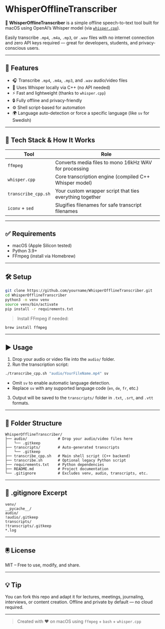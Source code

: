 # WhisperOfflineTranscriber

🎤 **WhisperOfflineTranscriber** is a simple offline speech-to-text tool built for macOS using OpenAI’s Whisper model (via [`whisper.cpp`](https://github.com/ggerganov/whisper.cpp)).

Easily transcribe `.mp4`, `.m4a`, `.mp3`, or `.wav` files with no internet connection and zero API keys required — great for developers, students, and privacy-conscious users.

---

## 🚀 Features

- 🎧 Transcribe `.mp4`, `.m4a`, `.mp3`, and `.wav` audio/video files
- 🧠 Uses Whisper locally via C++ (no API needed)
- ⚡ Fast and lightweight (thanks to `whisper.cpp`)
- 🔒 Fully offline and privacy-friendly
- ⚙️ Shell script-based for automation
- 🌍 Language auto-detection or force a specific language (like `sv` for Swedish)

---

## 🔧 Tech Stack & How It Works

| Tool                | Role                                                     |
| ------------------- | -------------------------------------------------------- |
| `ffmpeg`            | Converts media files to mono 16kHz WAV for processing    |
| `whisper.cpp`       | Core transcription engine (compiled C++ Whisper model)   |
| `transcribe_cpp.sh` | Your custom wrapper script that ties everything together |
| `iconv` + `sed`     | Slugifies filenames for safe transcript filenames        |

---

## ✅ Requirements

- macOS (Apple Silicon tested)
- Python 3.9+
- FFmpeg (install via Homebrew)

---

## 🛠️ Setup

```bash
git clone https://github.com/yourname/WhisperOfflineTranscriber.git
cd WhisperOfflineTranscriber
python3 -m venv venv
source venv/bin/activate
pip install -r requirements.txt
```

> Install FFmpeg if needed:

```bash
brew install ffmpeg
```

---

## ▶️ Usage

1. Drop your audio or video file into the `audio/` folder.
2. Run the transcription script:

```bash
./transcribe_cpp.sh "audio/YourFileName.mp4" sv
```

- Omit `sv` to enable automatic language detection.
- Replace `sv` with any supported language code (`en`, `de`, `fr`, etc.)

3. Output will be saved to the `transcripts/` folder in `.txt`, `.srt`, and `.vtt` formats.

---

## 📁 Folder Structure

```
WhisperOfflineTranscriber/
├── audio/              # Drop your audio/video files here
│   └── .gitkeep
├── transcripts/        # Auto-generated transcripts
│   └── .gitkeep
├── transcribe_cpp.sh   # Main shell script (C++ backend)
├── transcribe.sh       # Optional legacy Python script
├── requirements.txt    # Python dependencies
├── README.md           # Project documentation
└── .gitignore          # Excludes venv, audio, transcripts, etc.
```

---

## 📂 .gitignore Excerpt

```gitignore
venv/
__pycache__/
audio/
!audio/.gitkeep
transcripts/
!transcripts/.gitkeep
*.log
```

---

## 🖲 License

MIT – Free to use, modify, and share.

---

## 💡 Tip

You can fork this repo and adapt it for lectures, meetings, journaling, interviews, or content creation. Offline and private by default — no cloud required.

---

> Created with ❤️ on macOS using `ffmpeg` + `bash` + `whisper.cpp`
